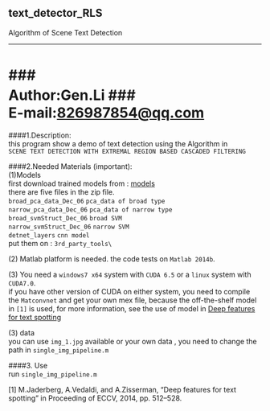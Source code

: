 ## text_detector_RLS <br>
Algorithm of Scene Text Detection <br>

****
###　　　　　　　 　　　　　Author:Gen.Li
###　　　　　　　　 　 E-mail:826987854@qq.com
===========================

####1.Description:   
this program show a demo of text detection using the Algorithm in    
`SCENE TEXT DETECTION WITH EXTREMAL REGION BASED CASCADED FILTERING` <br>

####2.Needed Materials (important): <br>
(1)Models <br>
first download trained models from  : [models](https://github.com/jugg1024/text_detector_RLS "github") <br>
there are five files in the zip file. <br>
`broad_pca_data_Dec_06`             `pca_data of broad type` <br>
`narrow_pca_data_Dec_06`            `pca_data of narrow type` <br>
`broad_svmStruct_Dec_06`            `broad SVM` <br>
`narrow_svmStruct_Dec_06`           `narrow SVM` <br>
`detnet_layers`                     `cnn model` <br>
put them on :  `3rd_party_tools\` <br>
 

(2) Matlab platform is needed. the code tests on `Matlab 2014b`. <br>

(3) You need a `windows7 x64` system with `CUDA 6.5` or a `linux` system with `CUDA7.0`. <br>
 if you have other version of CUDA on either system, you need to compile the `Matconvnet` and get your own mex file, because the off-the-shelf model in `[1]` is used, for more information, see the use of model in [Deep features for text spotting](https://bitbucket.org/jaderberg/eccv2014_textspotting/overview "ECCV2014")  <br>

(3) data <br>
you can use `img_1.jpg` available or your own data , you need to change the path in `single_img_pipeline.m` <br>

####3. Use <br>
 run `single_img_pipeline.m`   <br>

[1] M.Jaderberg, A.Vedaldi, and A.Zisserman, “Deep features for text spotting” in Proceeding of ECCV, 2014, pp. 512–528.
